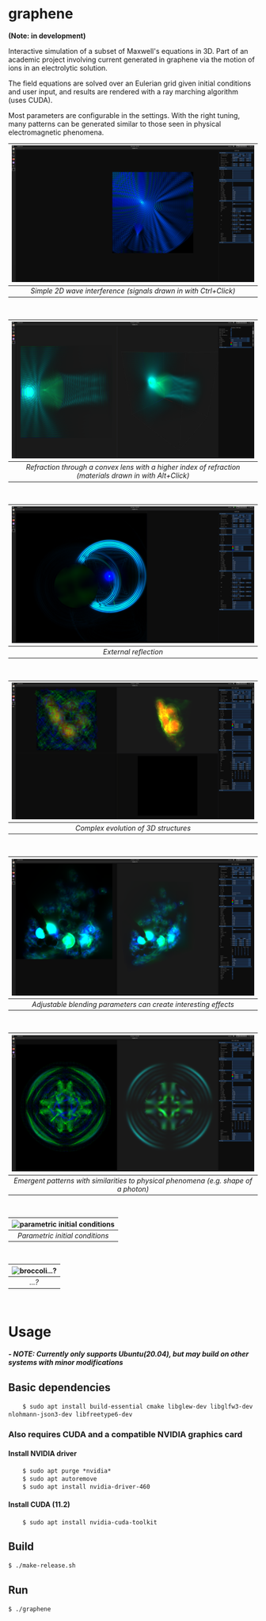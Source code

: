 # graphene

**(Note: in development)**

Interactive simulation of a subset of Maxwell's equations in 3D. Part of an academic project involving current generated in graphene via the motion of ions in an electrolytic solution.

The field equations are solved over an Eulerian grid given initial conditions and user input, and results are rendered with a ray marching algorithm (uses CUDA).

Most parameters are configurable in the settings. With the right tuning, many patterns can be generated similar to those seen in physical electromagnetic phenomena.

| ![simple 2D wave interference](https://raw.githubusercontent.com/skothr/graphene/main/images/maxwells-equations-materials7.png) | 
|:--:| 
| *Simple 2D wave interference (signals drawn in with Ctrl+Click)* |

&nbsp;
&nbsp;

| ![refraction due to different material properties](https://raw.githubusercontent.com/skothr/graphene/dev/images/convex-lens-3d-2.png) | 
|:--:| 
| *Refraction through a convex lens with a higher index of refraction (materials drawn in with Alt+Click)* |

&nbsp;
&nbsp;

| ![external reflection](https://raw.githubusercontent.com/skothr/graphene/main/images/maxwells-equations-materials4.png) | 
|:--:| 
| *External reflection* |

&nbsp;
&nbsp;

| ![complex evolution of 3D structures](https://raw.githubusercontent.com/skothr/graphene/main/images/composite-render4.png) | 
|:--:| 
| *Complex evolution of 3D structures* |

&nbsp;
&nbsp;

| ![adjustable blending parameters for ray marching](https://raw.githubusercontent.com/skothr/graphene/main/images/composite-render6.png) | 
|:--:|
| *Adjustable blending parameters can create interesting effects* |

&nbsp;
&nbsp;

| ![emergent patterns similar to physical phenomena](https://raw.githubusercontent.com/skothr/graphene/main/images/vector-field-photon4.png) | 
|:--:|
| *Emergent patterns with similarities to physical phenomena (e.g. shape of a photon)* |

&nbsp;
&nbsp;

| ![parametric initial conditions](https://raw.githubusercontent.com/skothr/graphene/main/images/maxwells-equations-test1.png) | 
|:--:|
| *Parametric initial conditions* |

&nbsp;
&nbsp;

| ![broccoli...?](https://raw.githubusercontent.com/skothr/graphene/main/images/hex-qub.png) | 
|:--:|
| *...?* |

&nbsp;
&nbsp;


# Usage
##### - NOTE: Currently only supports Ubuntu(20.04), but may build on other systems with minor modifications

## Basic dependencies

        $ sudo apt install build-essential cmake libglew-dev libglfw3-dev nlohmann-json3-dev libfreetype6-dev
        
### Also requires CUDA and a compatible NVIDIA graphics card
#### Install NVIDIA driver

        $ sudo apt purge *nvidia*
        $ sudo apt autoremove
        $ sudo apt install nvidia-driver-460
        
#### Install CUDA (11.2)

        $ sudo apt install nvidia-cuda-toolkit

## Build

    $ ./make-release.sh
    
## Run

    $ ./graphene
